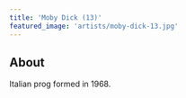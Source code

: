 ```yaml
---
title: 'Moby Dick (13)'
featured_image: 'artists/moby-dick-13.jpg'
---
```


## About

Italian prog formed in 1968.
